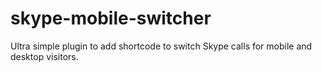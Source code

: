 skype-mobile-switcher
=====================

Ultra simple plugin to add shortcode to switch Skype calls for mobile and desktop visitors.
